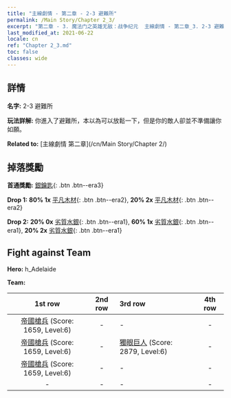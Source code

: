 ```yaml
---
title: "主線劇情 - 第二章 - 2-3 避難所"
permalink: /Main Story/Chapter 2_3/
excerpt: "第二章 - 3. 魔法门之英雄无敌：战争纪元  主線劇情 - 第二章_3. 2-3 避難所"
last_modified_at: 2021-06-22
locale: cn
ref: "Chapter 2_3.md"
toc: false
classes: wide
---
```


## 詳情

 **名字:** 2-3 避難所

 **玩法詳解:** 你進入了避難所，本以為可以放鬆一下，但是你的敵人卻並不準備讓你如願。

 **Related to:** [主線劇情 第二章](/cn/Main Story/Chapter 2/)

## 掉落獎勵

 **首通獎勵:** [銀鑰匙](/cn/Items/con_693/){: .btn .btn--era3}

 **Drop 1:** **80% 1x** [平凡木材](/cn/Items/mat_7/){: .btn .btn--era2}, **20% 2x** [平凡木材](/cn/Items/mat_7/){: .btn .btn--era2}

 **Drop 2:** **20% 0x** [劣質水銀](/cn/Items/mat_2/){: .btn .btn--era1}, **60% 1x** [劣質水銀](/cn/Items/mat_2/){: .btn .btn--era1}, **20% 2x** [劣質水銀](/cn/Items/mat_2/){: .btn .btn--era1}


## Fight against Team
 **Hero:** h_Adelaide

 **Team:**


  | 1st row | 2nd row | 3rd row | 4th row |
  |:----:|:----:|:----|:----:|
  | [帝國槍兵](/cn/units/Pikeman/) (Score: 1659, Level:6)  | - | - | - |
  | [帝國槍兵](/cn/units/Pikeman/) (Score: 1659, Level:6)  | - | [獨眼巨人](/cn/units/Cyclops/) (Score: 2879, Level:6)  | - |
  | [帝國槍兵](/cn/units/Pikeman/) (Score: 1659, Level:6)  | - | - | - |
  | - | - | - | - |


